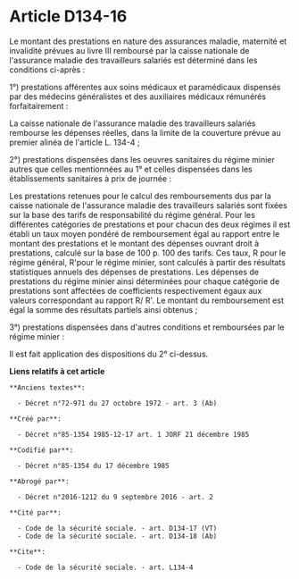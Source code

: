 # Article D134-16

Le montant des prestations en nature des assurances maladie, maternité et invalidité prévues au livre III remboursé par la
caisse nationale de l'assurance maladie des travailleurs salariés est déterminé dans les conditions ci-après : 

1°) prestations afférentes aux soins médicaux et paramédicaux dispensés par des médecins généralistes et des auxiliaires
médicaux rémunérés forfaitairement : 

La caisse nationale de l'assurance maladie des travailleurs salariés rembourse les dépenses réelles, dans la limite de la
couverture prévue au premier alinéa de l'article L. 134-4 ; 

2°) prestations dispensées dans les oeuvres sanitaires du régime minier autres que celles mentionnées au 1° et celles
dispensées dans les établissements sanitaires à prix de journée : 

Les prestations retenues pour le calcul des remboursements dus par la caisse nationale de l'assurance maladie des
travailleurs salariés sont fixées sur la base des tarifs de responsabilité du régime général. Pour les différentes catégories
de prestations et pour chacun des deux régimes il est établi un taux moyen pondéré de remboursement égal au rapport entre le
montant des prestations et le montant des dépenses ouvrant droit à prestations, calculé sur la base de 100 p. 100 des tarifs.
Ces taux, R pour le régime général, R'pour le régime minier, sont calculés à partir des résultats statistiques annuels des
dépenses de prestations. Les dépenses de prestations du régime minier ainsi déterminées pour chaque catégorie de prestations
sont affectées de coefficients respectivement égaux aux valeurs correspondant au rapport R/ R'. Le montant du remboursement
est égal la somme des résultats partiels ainsi obtenus ; 

3°) prestations dispensées dans d'autres conditions et remboursées par le régime minier : 

Il est fait application des dispositions du 2° ci-dessus.

**Liens relatifs à cet article**

	**Anciens textes**:

	  - Décret n°72-971 du 27 octobre 1972 - art. 3 (Ab)

	**Créé par**:

	  - Décret n°85-1354 1985-12-17 art. 1 JORF 21 décembre 1985

	**Codifié par**:

	  - Décret n°85-1354 du 17 décembre 1985

	**Abrogé par**:

	  - Décret n°2016-1212 du 9 septembre 2016 - art. 2

	**Cité par**:

	  - Code de la sécurité sociale. - art. D134-17 (VT)
	  - Code de la sécurité sociale. - art. D134-18 (Ab)

	**Cite**:

	  - Code de la sécurité sociale. - art. L134-4
